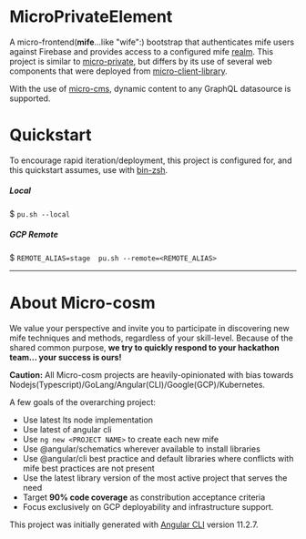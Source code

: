 

# MicroPrivateElement

A micro-frontend(**mife**...like "wife":) bootstrap that authenticates mife users against Firebase and provides access to a configured mife [realm](https://github.com/Micro-cosm/micro-realm).
This project is similar to [micro-private](https://github.com/Micro-cosm/micro-private), but differs by its use of several web components that were deployed from
[micro-client-library](https://github.com/Micro-cosm/micro-client-library).

With the use of [micro-cms](https://github.com/Micro-cosm/micro-cms), dynamic content to any GraphQL datasource is supported.

# Quickstart
To encourage rapid iteration/deployment, this project is configured for, and this quickstart assumes, use with [bin-zsh](https://github.com/wejafoo/bin-zsh).

##### Local

  $  `pu.sh --local`

##### GCP Remote

$  `REMOTE_ALIAS=stage  pu.sh --remote=<REMOTE_ALIAS>` 

----
# About Micro-cosm
We value your perspective and invite you to participate in discovering new mife techniques and methods, regardless of your skill-level. Because of the shared common purpose,
**we try to quickly respond to your hackathon team... your success is ours!**

**Caution:**  All Micro-cosm projects are heavily-opinionated with bias towards Nodejs(Typescript)/GoLang/Angular(CLI)/Google(GCP)/Kubernetes.

A few goals of the overarching project:

- Use latest lts node implementation
- Use latest of angular cli
- Use `ng new <PROJECT NAME>` to create each new mife
- Use @angular/schematics wherever available to install libraries
- Use @angular/cli best practice and default libraries where conflicts with mife best practices are not present
- Use the latest library version of the most active project that serves the need
- Target **90% code coverage** as constribution acceptance criteria
- Focus exclusively on GCP deployability and infrastructure support.

This project was initially generated with [Angular CLI](https://github.com/angular/angular-cli) version 11.2.7.

